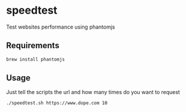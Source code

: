 # speedtest
Test websites performance using phantomjs

## Requirements
```bash
brew install phantomjs
```

## Usage
Just tell the scripts the url and how many times do you want to request
```bash
./speedtest.sh https://www.dope.com 10
```
